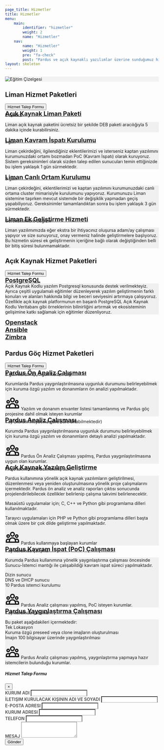 ```yaml
---
page_title: Hizmetler
title: Hizmetler
menu:
    main:
        identifier: "hizmetler"
        weight: 2
        name: "Hizmetler"
    nav:
        name: "Hizmetler"
        weight: 1
        pre: "fa-check"
        post: "Pardus ve açık kaynaklı yazılımlar üzerine sunduğumuz hizmetlerimizi inceleyin."
layout: skeleton
---
```


<section id="chart" class="d-flex  aos-init aos-animate" data-aos="fade-up" style="background-color: rgb(242, 242, 242); border-top: 4px #fff solid;">
    <div class="container py-3">
        <div class="row justify-content-center">
            <img src="/images/hizmetler-cizelgesi.png" data-aos="fade-up" alt="Eğitim Çizelgesi" class="img-fluid">
        </div>
    </div>
</section>
<section class="d-flex aos-init aos-animate" data-aos="fade-up">
    <div class="mt-lg-5 mb-md-0 mt-5 mb-5 mx-auto">
        <div class="container" data-aos="fade-up">
            <div id="liman-hizmet-paketleri" class="row egitim-row mb-5">
                <div class="col-12">
                    <h2 class="mb-3 float-left">Liman Hizmet Paketleri</h2>
                    <button type="button" class="btn btn-primary btn-lg btn-color-low float-right mb-3" data-toggle="modal" data-target="#modalCenter">
                        Hizmet Talep Formu
                    </button>
                </div>
                <div class="col-12">
                    <a href="#" class="collapsed d-block w-100 p-2 float-left mb-3 egitim-box" data-toggle="collapse" data-target="#liman-paketi">
                        <span class="float-left mt-md-2 mt-0 mb-2 ml-2" style="font-size: 20px;">
                            <b>Açık Kaynak Liman Paketi</b>
                        </span>
                        <i class="feather-chevron-down fa-lg mr-3 float-right mt-3"></i>
                    </a>
                    <div class="collapse float-left w-100" style="margin-top:-1rem!important" id="liman-paketi" data-parent="#liman-hizmet-paketleri">
                        <div class="card card-body mb-3">
                            <div class="information-bar d-flex flex-md-row flex-column">
                                <div class="d-flex align-items-center float-left mr-5 mb-md-0 mb-3">
                                    <i class="feather-clock float-left fa-2x mr-3"></i>
                                    <span class="float-left">5 dakika</span>
                                </div>
                            </div>
                            <div class="card-content p-3 mt-4" style="background-color: rgba(0,0,0,0.05)">
                                <p class="mb-1">Liman açık kaynak paketini ücretsiz bir şekilde DEB paketi aracılığıyla 5 dakika içinde kurabilirsiniz.</p>
                            </div>
                        </div>
                    </div>
                </div>
                <div class="col-12">
                    <a href="#" class="collapsed d-block w-100 p-2 float-left mb-3 egitim-box" data-toggle="collapse" data-target="#poc-liman">
                        <span class="float-left mt-md-2 mt-0 mb-2 ml-2" style="font-size: 20px; margin-top: 9px;">
                            <b>Liman Kavram İspatı Kurulumu</b>
                        </span>
                        <i class="feather-chevron-down fa-lg mr-3 float-right mt-3"></i>
                    </a>
                    <div class="collapse float-left w-100" style="margin-top:-1rem!important" id="poc-liman" data-parent="#liman-hizmet-paketleri">
                        <div class="card card-body mb-3">
                            <div class="information-bar d-flex flex-md-row flex-column">
                                <div class="d-flex align-items-center float-left mr-5 mb-md-0 mb-3">
                                    <i class="feather-clock float-left fa-2x mr-3"></i>
                                    <span class="float-left">1 gün</span>
                                </div>
                            </div>
                            <div class="card-content p-3 mt-4" style="background-color: rgba(0,0,0,0.05)">
                                <p class="mb-1">Liman çekirdeğini, ilgilendiğiniz eklentilerimizi ve isterseniz kaptan yazılımını kurumunuzdaki ortamı bozmadan PoC (Kavram İspatı) olarak kuruyoruz. Sistem gereksinimleri olarak sizden talep edilen sunucuları temin ettiğinizde bu işlem yaklaşık 1 gün sürmektedir.</p>
                            </div>
                        </div>
                    </div>
                </div>
                <div class="col-12">
                    <a href="#" class="collapsed d-block w-100 p-2 float-left mb-3 egitim-box" data-toggle="collapse" data-target="#liman-kurulumu">
                        <span class="float-left mt-md-2 mt-0 mb-2 ml-2" style="font-size: 20px;">
                            <b>Liman Canlı Ortam Kurulumu</b>
                        </span>
                        <i class="feather-chevron-down fa-lg mr-3 float-right mt-3"></i>
                    </a>
                    <div class="collapse float-left w-100" style="margin-top:-1rem!important" id="liman-kurulumu" data-parent="#liman-hizmet-paketleri">
                        <div class="card card-body mb-3">
                            <div class="information-bar d-flex flex-md-row flex-column">
                                <div class="d-flex align-items-center float-left mr-5 mb-md-0 mb-3">
                                    <i class="feather-clock float-left fa-2x mr-3"></i>
                                    <span class="float-left">3 gün</span>
                                </div>
                            </div>
                            <div class="card-content p-3 mt-4" style="background-color: rgba(0,0,0,0.05)">
                                <p class="mb-1">Liman çekirdeğini, eklentilerimizi ve kaptan yazılımını kurumunuzdaki canlı ortama cluster mimarisiyle kurulumunu yapıyoruz. Kurumunuzu Liman sistemine taşırken mevcut sistemde bir değişiklik yapmadan geçiş yapabiliyoruz. Gereksinimler tamamlandıktan sonra bu işlem yaklaşık 3 gün sürmektedir.</p>
                            </div>
                        </div>
                    </div>
                </div>
                <div class="col-12">
                    <a href="#" class="collapsed d-block w-100 p-2 float-left mb-3 egitim-box" data-toggle="collapse" data-target="#liman-gelistirme">
                        <span class="float-left mt-md-2 mt-0 mb-2 ml-2" style="font-size: 20px; margin-top: 9px;">
                            <b>Liman Ek Geliştirme Hizmeti</b>
                        </span>
                        <i class="feather-chevron-down fa-lg mr-3 float-right mt-3"></i>
                    </a>
                    <div class="collapse float-left w-100" style="margin-top:-1rem!important" id="liman-gelistirme" data-parent="#liman-hizmet-paketleri">
                        <div class="card card-body mb-3">
                            <div class="information-bar d-flex flex-md-row flex-column">
                                <div class="d-flex align-items-center float-left mr-5 mb-md-0 mb-3">
                                    <i class="feather-clock float-left fa-2x mr-3"></i>
                                    <span class="float-left">Gereksinimlere bağımlı</span>
                                </div>
                            </div>
                            <div class="card-content p-3 mt-4" style="background-color: rgba(0,0,0,0.05)">
                                <p class="mb-1">Liman yazılımımızda eğer ekstra bir ihtiyacınız oluşursa adam/ay çalışması yapıyor ve size sunuyoruz, onay vermeniz halinde geliştirmelere başlıyoruz. Bu hizmetin süresi ek geliştirmenin içeriğine bağlı olarak değiştiğinden belli bir bitiş süresi bulunmamaktadır. </p>
                            </div>
                        </div>
                    </div>
                </div>
            </div>
            <div id="acik-hizmet-paketleri" class="row egitim-row mb-5">
                <div class="col-12">
                    <h2 class="mb-3 float-left">Açık Kaynak Hizmet Paketleri</h2>
                    <button type="button" class="btn btn-primary btn-lg btn-color-low float-right mb-3" data-toggle="modal" data-target="#modalCenter">
                        Hizmet Talep Formu
                    </button>
                </div>
                <div class="col-12">
                    <a href="#" class="collapsed d-block w-100 p-2 float-left mb-3 egitim-box-uzman" data-toggle="collapse" data-target="#postgresql">
                        <span class="float-left mt-md-2 mt-0 mb-2 ml-2" style="font-size: 20px;">
                            <b>PostgreSQL</b>
                        </span>
                        <i class="feather-chevron-down fa-lg mr-3 float-right mt-3"></i>
                    </a>
                    <div class="collapse float-left w-100" style="margin-top:-1rem!important" id="postgresql" data-parent="#acik-hizmet-paketleri">
                        <div class="card card-body mb-3">
                            <div class="card-content p-3" style="background-color: rgba(0,0,0,0.05)">
                                <p class="mb-1">Açık Kaynak Kodlu yazılım Postgresql konusunda destek verilmekteyiz. Ayrıca çeşitli uygulamalı eğitimler düzenleyerek yazılım geliştirmenin farklı konuları ve alanları hakkında bilgi ve beceri seviyesini artırmaya çalışıyoruz. Özellikle açık kaynak platformunun en başarılı PostgreSQL Açık Kaynak Kodlu Veritabanı gibi örneklerinin bilinirliğini artırmak ve ekosisteminin gelişimine katkı sağlamak için eğitimler düzenliyoruz.</p>
                            </div>
                        </div>
                    </div>
                </div>
                <div class="col-12">
                    <a href="#" class="collapsed d-block w-100 p-2 float-left mb-3 egitim-box-uzman">
                        <span class="float-left mt-md-2 mt-0 mb-2 ml-2" style="font-size: 20px; margin-top: 9px;">
                            <b>Openstack</b>
                        </span>
                    </a>
                </div>
                <div class="col-12">
                    <a href="#" class="collapsed d-block w-100 p-2 float-left mb-3 egitim-box-uzman">
                        <span class="float-left mt-md-2 mt-0 mb-2 ml-2" style="font-size: 20px; margin-top: 9px;">
                            <b>Ansible</b>
                        </span>
                    </a>
                </div>
                <div class="col-12">
                    <a href="#" class="collapsed d-block w-100 p-2 float-left mb-3 egitim-box-uzman">
                        <span class="float-left mt-md-2 mt-0 mb-2 ml-2" style="font-size: 20px; margin-top: 9px;">
                            <b>Zimbra</b>
                        </span>
                    </a>
                </div>
            </div>
            <div id="hizmet-paketleri" class="row egitim-row">
                <div class="col-12">
                    <h2 class="mb-3 float-left">Pardus Göç Hizmet Paketleri</h2>
                    <button type="button" class="btn btn-primary btn-lg btn-color-low float-right mb-3" data-toggle="modal" data-target="#modalCenter">
                        Hizmet Talep Formu
                    </button>
                </div>
                <div class="col-12">
                    <a href="#" class="collapsed d-block w-100 p-2 float-left mb-3 egitim-box" data-toggle="collapse" data-target="#on-analiz">
                        <span class="float-left mt-md-2 mt-0 mb-2 ml-2" style="font-size: 20px;">
                            <b>Pardus Ön Analiz Çalışması</b>
                        </span>
                        <i class="feather-chevron-down fa-lg mr-3 float-right mt-3"></i>
                    </a>
                    <div class="collapse float-left w-100" style="margin-top:-1rem!important" id="on-analiz" data-parent="#hizmet-paketleri">
                        <div class="card card-body mb-3">
                            <div class="information-bar d-flex flex-md-row flex-column">
                                <div class="d-flex align-items-center float-left mr-5 mb-md-0 mb-3">
                                    <i class="feather-clock float-left fa-2x mr-3"></i>
                                    <span class="float-left">3 gün kurum içi, 1 gün kurum dışı</span>
                                </div>
                            </div>
                            <div class="card-content p-3 mt-4" style="background-color: rgba(0,0,0,0.05)">
                                <p class="mb-1">Kurumlarda Pardus yaygınlaştırılmasına uygunluk durumunu belirleyebilmek için kuruma özgü yazılım ve donanımların ön analizi yapılmaktadır.</p>
                                <div class="d-flex align-items-center float-left mr-5">
                                    <svg style="width: 48px; height: 48px;" class="d-md-block d-none float-left mr-3" fill="none" stroke="currentColor" viewBox="0 0 24 24" xmlns="http://www.w3.org/2000/svg"><path stroke-linecap="round" stroke-linejoin="round" stroke-width="2" d="M17 20h5v-2a3 3 0 00-5.356-1.857M17 20H7m10 0v-2c0-.656-.126-1.283-.356-1.857M7 20H2v-2a3 3 0 015.356-1.857M7 20v-2c0-.656.126-1.283.356-1.857m0 0a5.002 5.002 0 019.288 0M15 7a3 3 0 11-6 0 3 3 0 016 0zm6 3a2 2 0 11-4 0 2 2 0 014 0zM7 10a2 2 0 11-4 0 2 2 0 014 0z"></path></svg>
                                    <span class="float-left">Yazılım ve donanım envanter listesi tamamlanmış ve Pardus göç projesine dahil olmak isteyen kurumlar</span>
                                </div>
                            </div>
                        </div>
                    </div>
                </div>
                <div class="col-12">
                    <a href="#" class="collapsed d-block w-100 p-2 float-left mb-3 egitim-box" data-toggle="collapse" data-target="#analiz">
                        <span class="float-left mt-md-2 mt-0 mb-2 ml-2" style="font-size: 20px; margin-top: 9px;">
                            <b>Pardus Analiz Çalışması</b>
                        </span>
                        <i class="feather-chevron-down fa-lg mr-3 float-right mt-3"></i>
                    </a>
                    <div class="collapse float-left w-100" style="margin-top:-1rem!important" id="analiz" data-parent="#hizmet-paketleri">
                        <div class="card card-body mb-3">
                            <div class="information-bar d-flex flex-md-row flex-column">
                                <div class="d-flex align-items-center float-left mr-5 mb-md-0 mb-3">
                                    <i class="feather-clock float-left fa-2x mr-3"></i>
                                    <span class="float-left">1 ay (kurum ihtiyacına göre süre artabilmektedir)</span>
                                </div>
                            </div>
                            <div class="card-content p-3 mt-4" style="background-color: rgba(0,0,0,0.05)">
                                <p class="mb-1">Kurumda Pardus yaygınlaştırılmasına uygunluk durumunu belirleyebilmek için kuruma özgü yazılım ve donanımların detaylı analizi yapılmaktadır.</p>
                                <div class="d-flex align-items-center float-left mr-5">
                                    <svg style="width: 48px; height: 48px;" class="d-md-block d-none float-left mr-3" fill="none" stroke="currentColor" viewBox="0 0 24 24" xmlns="http://www.w3.org/2000/svg"><path stroke-linecap="round" stroke-linejoin="round" stroke-width="2" d="M17 20h5v-2a3 3 0 00-5.356-1.857M17 20H7m10 0v-2c0-.656-.126-1.283-.356-1.857M7 20H2v-2a3 3 0 015.356-1.857M7 20v-2c0-.656.126-1.283.356-1.857m0 0a5.002 5.002 0 019.288 0M15 7a3 3 0 11-6 0 3 3 0 016 0zm6 3a2 2 0 11-4 0 2 2 0 014 0zM7 10a2 2 0 11-4 0 2 2 0 014 0z"></path></svg>
                                    <span class="float-left">Pardus Ön Analiz Çalışması yapılmış, Pardus yaygınlaştırılmasına uygun olan kurumlar.</span>
                                </div>
                            </div>
                        </div>
                    </div>
                </div>
                <div class="col-12">
                    <a href="#" class="collapsed d-block w-100 p-2 float-left mb-3 egitim-box" data-toggle="collapse" data-target="#acik-kaynak">
                        <span class="float-left mt-md-2 mt-0 mb-2 ml-2" style="font-size: 20px;">
                            <b>Açık Kaynak Yazılım Geliştirme</b>
                        </span>
                        <i class="feather-chevron-down fa-lg mr-3 float-right mt-3"></i>
                    </a>
                    <div class="collapse float-left w-100" style="margin-top:-1rem!important" id="acik-kaynak" data-parent="#hizmet-paketleri">
                        <div class="card card-body mb-3">
                            <div class="information-bar d-flex flex-md-row flex-column">
                                <div class="d-flex align-items-center float-left mr-5 mb-md-0 mb-3">
                                    <i class="feather-clock float-left fa-2x mr-3"></i>
                                    <span class="float-left">Proje takvimince belirlenmiş süre</span>
                                </div>
                            </div>
                            <div class="card-content p-3 mt-4" style="background-color: rgba(0,0,0,0.05)">
                                <p class="mb-1">Pardus kullanımına yönelik açık kaynak yazılımların geliştirilmesi, düzenlenmesi veya yeniden oluşturulmasına yönelik proje çalışmalarını içermektedir. Pardus ön analiz ve analiz raporları çıktısı sonucunda projelendirilebilecek özellikler belirlenip çalışma takvimi belirlenecektir.</p>
                                <p class="mb-1">Masaüstü uygulamalar için; C, C++ ve Python gibi programlama dilleri kullanılmaktadır.</p>
                                <p class="mb-1">Tarayıcı uygulamaları için PHP ve Python gibi programlama dilleri başta olmak üzere bir çok dilde geliştirme yapılmaktadır.</p>
                                <div class="d-flex align-items-center float-left mr-5">
                                    <svg style="width: 48px; height: 48px;" class="d-md-block d-none float-left mr-3" fill="none" stroke="currentColor" viewBox="0 0 24 24" xmlns="http://www.w3.org/2000/svg"><path stroke-linecap="round" stroke-linejoin="round" stroke-width="2" d="M17 20h5v-2a3 3 0 00-5.356-1.857M17 20H7m10 0v-2c0-.656-.126-1.283-.356-1.857M7 20H2v-2a3 3 0 015.356-1.857M7 20v-2c0-.656.126-1.283.356-1.857m0 0a5.002 5.002 0 019.288 0M15 7a3 3 0 11-6 0 3 3 0 016 0zm6 3a2 2 0 11-4 0 2 2 0 014 0zM7 10a2 2 0 11-4 0 2 2 0 014 0z"></path></svg>
                                    <span class="float-left">Pardus kullanmaya başlayan kurumlar</span>
                                </div>
                            </div>
                        </div>
                    </div>
                </div>
                <div class="col-12">
                    <a href="#" class="collapsed d-block w-100 p-2 float-left mb-3 egitim-box" data-toggle="collapse" data-target="#poc-calismasi">
                        <span class="float-left mt-md-2 mt-0 mb-2 ml-2" style="font-size: 20px; margin-top: 9px;">
                            <b>Pardus Kavram İspat (PoC) Çalışması</b>
                        </span>
                        <i class="feather-chevron-down fa-lg mr-3 float-right mt-3"></i>
                    </a>
                    <div class="collapse float-left w-100" style="margin-top:-1rem!important" id="poc-calismasi" data-parent="#hizmet-paketleri">
                        <div class="card card-body mb-3">
                            <div class="information-bar d-flex flex-md-row flex-column">
                                <div class="d-flex align-items-center float-left mr-5 mb-md-0 mb-3">
                                    <i class="feather-clock float-left fa-2x mr-3"></i>
                                    <span class="float-left">1 ay kurumda çalışma</span>
                                </div>
                            </div>
                            <div class="card-content p-3 mt-4" style="background-color: rgba(0,0,0,0.05)">
                                <p class="mb-1">Kurumda Pardus kullanımına yönelik yaygınlaştırma çalışması öncesinde Sunucu-İstemci mantığı ile çalışabildiği kavram ispat süreci yapılmaktadır.</p>
                                <p class="mb-1">Dizin sunucu<br>DNS ve DHCP sunucu<br>10 Pardus istemci kurulumu</p>
                                <div class="d-flex align-items-center float-left mr-5">
                                    <svg style="width: 48px; height: 48px;" class="d-md-block d-none float-left mr-3" fill="none" stroke="currentColor" viewBox="0 0 24 24" xmlns="http://www.w3.org/2000/svg"><path stroke-linecap="round" stroke-linejoin="round" stroke-width="2" d="M17 20h5v-2a3 3 0 00-5.356-1.857M17 20H7m10 0v-2c0-.656-.126-1.283-.356-1.857M7 20H2v-2a3 3 0 015.356-1.857M7 20v-2c0-.656.126-1.283.356-1.857m0 0a5.002 5.002 0 019.288 0M15 7a3 3 0 11-6 0 3 3 0 016 0zm6 3a2 2 0 11-4 0 2 2 0 014 0zM7 10a2 2 0 11-4 0 2 2 0 014 0z"></path></svg>
                                    <span class="float-left">Pardus Analiz çalışması yapılmış, PoC isteyen kurumlar.</span>
                                </div>
                            </div>
                        </div>
                    </div>
                </div>
                <div class="col-12">
                    <a href="#" class="collapsed d-block w-100 p-2 float-left mb-3 egitim-box" data-toggle="collapse" data-target="#yayginlastirma">
                        <span class="float-left mt-md-2 mt-0 mb-2 ml-2" style="font-size: 20px;">
                            <b>Pardus Yaygınlaştırma Çalışması</b>
                        </span>
                        <i class="feather-chevron-down fa-lg mr-3 float-right mt-3"></i>
                    </a>
                    <div class="collapse float-left w-100" style="margin-top:-1rem!important" id="yayginlastirma" data-parent="#hizmet-paketleri">
                        <div class="card card-body mb-3">
                            <div class="information-bar d-flex flex-md-row flex-column">
                                <div class="d-flex align-items-center float-left mr-5 mb-md-0 mb-3">
                                    <i class="feather-clock float-left fa-2x mr-3"></i>
                                    <span class="float-left">1 ay kurumda çalışma</span>
                                </div>
                            </div>
                            <div class="card-content p-3 mt-4" style="background-color: rgba(0,0,0,0.05)">
                                <p class="mb-1">Bu paket aşağıdakileri içermektedir:<br> Tek Lokasyon<br> Kuruma özgü preseed veya clone imajların oluşturulması<br> İmajın 100 bilgisayar üzerinde yaygınlaştırılması</p>
                                <div class="d-flex align-items-center float-left mr-5">
                                    <svg style="width: 48px; height: 48px;" class="d-md-block d-none float-left mr-3" fill="none" stroke="currentColor" viewBox="0 0 24 24" xmlns="http://www.w3.org/2000/svg"><path stroke-linecap="round" stroke-linejoin="round" stroke-width="2" d="M17 20h5v-2a3 3 0 00-5.356-1.857M17 20H7m10 0v-2c0-.656-.126-1.283-.356-1.857M7 20H2v-2a3 3 0 015.356-1.857M7 20v-2c0-.656.126-1.283.356-1.857m0 0a5.002 5.002 0 019.288 0M15 7a3 3 0 11-6 0 3 3 0 016 0zm6 3a2 2 0 11-4 0 2 2 0 014 0zM7 10a2 2 0 11-4 0 2 2 0 014 0z"></path></svg>
                                    <span class="float-left">Pardus Analiz çalışması yapılmış, yaygınlaştırma yapmaya hazır istemcilerin bulunduğu kurumlar.</span>
                                </div>
                            </div>
                        </div>
                    </div>
                </div>
            </div>
        </div>
    </div>
</section>
<div class="modal fade" id="modalCenter" tabindex="-1" role="dialog" aria-labelledby="modalCenterTitle" aria-hidden="true">
    <div class="modal-dialog modal-dialog-centered" role="document">
      <div class="modal-content">
        <div class="modal-header">
          <h5 class="modal-title" id="modalLongTitle">Hizmet Talep Formu</h5>
          <button type="button" class="close" data-dismiss="modal" aria-label="Close">
            <span aria-hidden="true">&times;</span>
          </button>
        </div>
        <div class="modal-body">
            <style>
        .form-group > label {
            font-weight: 600;
            font-size: 14px;
            text-transform: uppercase;
            color: rgba(0,0,0, 0.7);
        }
        .form-control {
            border-bottom: 2px rgba(0,0,0,0.2) solid;
        }
    </style>
    <div id="uyari"></div>
    <form id="contact" action method="post">
        <div class="form-group">
            <label for="kurum-adi">Kurum Adı</label>
            <input name="kurum-adi" type="text" class="form-control" id="kurum-adi">
        </div>
        <div class="form-group">
            <label for="name">İletişim kurulacak kişinin adı ve soyadı</label>
            <input name="name" type="text" class="form-control" id="name">
        </div>
        <div class="form-group">
            <label for="email">E-posta adresi</label>
            <input name="email" type="email" class="form-control" id="email">
        </div>
        <div class="form-group">
            <label for="adres">Kurum adresi</label>
            <input name="adres" type="text" class="form-control" id="adres">
        </div>
        <div class="form-group">
            <label for="telefon">Telefon</label>
            <input name="telefon" type="text" class="form-control" id="telefon">
        </div>
        <div class="form-group">
            <label for="aciklama">Mesaj</label>
            <textarea class="form-control" id="aciklama" name="aciklama" rows="3"></textarea>
        </div>
        <button type="submit" id="contactButton" class="btn btn-primary btn-color-low">Gönder</button>
    </form>
        </div>
      </div>
    </div>
</div>
